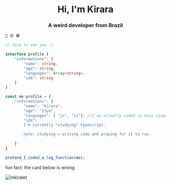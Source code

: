 <h1 align="center">Hi, I'm Kirara</h1>
<h3 align="center">A weird developer from Brazil</h3>

```typescript
🔴 🟡 🟢

// nice to see you :)

interface profile {  
    "informations": {
        "name": string,
        "age": string,
        "languages": Array<string>,
        "idk": string
    }
}

const me:profile = {
    "informations": {
        "name": "Kirara",
        "age": "23yo",
        "languages": [ "js", "ts"], //I've actually coded in many languages (don't do that)
        "idk": `
        I'm currently "studying" typescript.

        note: studying = writing code and praying for it to run.
        `
    }
} 

pretend_I_coded_a_log_function(me);
```
<p>fun fact: the card below is wrong<p>
<p><img align="center" src="https://github-readme-stats.vercel.app/api/top-langs?username=inkiralet&show_icons=true&locale=en&layout=compact" alt="inkiralet"></p>
